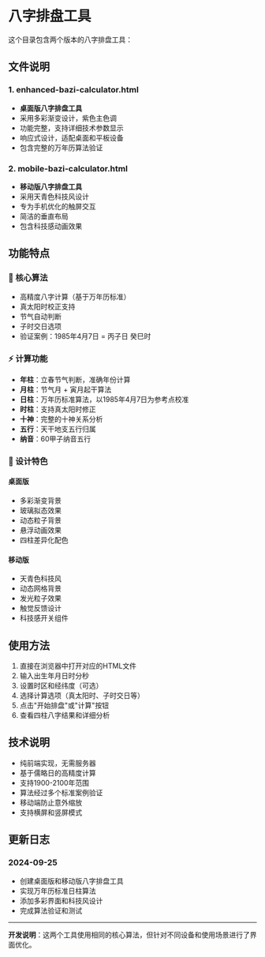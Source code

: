 # 八字排盘工具

这个目录包含两个版本的八字排盘工具：

## 文件说明

### 1. enhanced-bazi-calculator.html

- **桌面版八字排盘工具**
- 采用多彩渐变设计，紫色主色调
- 功能完整，支持详细技术参数显示
- 响应式设计，适配桌面和平板设备
- 包含完整的万年历算法验证

### 2. mobile-bazi-calculator.html

- **移动版八字排盘工具**
- 采用天青色科技风设计
- 专为手机优化的触屏交互
- 简洁的垂直布局
- 包含科技感动画效果

## 功能特点

### 🎯 核心算法

- 高精度八字计算（基于万年历标准）
- 真太阳时校正支持
- 节气自动判断
- 子时交日选项
- 验证案例：1985年4月7日 = 丙子日 癸巳时

### ⚡ 计算功能

- **年柱**：立春节气判断，准确年份计算
- **月柱**：节气月 + 寅月起干算法
- **日柱**：万年历标准算法，以1985年4月7日为参考点校准
- **时柱**：支持真太阳时修正
- **十神**：完整的十神关系分析
- **五行**：天干地支五行归属
- **纳音**：60甲子纳音五行

### 🎨 设计特色

#### 桌面版

- 多彩渐变背景
- 玻璃拟态效果
- 动态粒子背景
- 悬浮动画效果
- 四柱差异化配色

#### 移动版

- 天青色科技风
- 动态网格背景
- 发光粒子效果
- 触觉反馈设计
- 科技感开关组件

## 使用方法

1. 直接在浏览器中打开对应的HTML文件
2. 输入出生年月日时分秒
3. 设置时区和经纬度（可选）
4. 选择计算选项（真太阳时、子时交日等）
5. 点击"开始排盘"或"计算"按钮
6. 查看四柱八字结果和详细分析

## 技术说明

- 纯前端实现，无需服务器
- 基于儒略日的高精度计算
- 支持1900-2100年范围
- 算法经过多个标准案例验证
- 移动端防止意外缩放
- 支持横屏和竖屏模式

## 更新日志

### 2024-09-25

- 创建桌面版和移动版八字排盘工具
- 实现万年历标准日柱算法
- 添加多彩界面和科技风设计
- 完成算法验证和测试

---

**开发说明**：这两个工具使用相同的核心算法，但针对不同设备和使用场景进行了界面优化。
